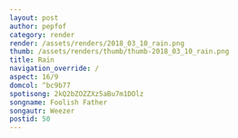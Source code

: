 ```yaml
---
layout: post
author: pepfof
category: render
render: /assets/renders/2018_03_10_rain.png
thumb: /assets/renders/thumb/thumb-2018_03_10_rain.png
title: Rain
navigation_override: /
aspect: 16/9
domcol: ^bc9b77
spotisong: 2kQ2bZOZZXz5aBu7m1DOlz
songname: Foolish Father
songautr: Weezer
postid: 50
---
```


<!--USER BEGIN 1-->

<!--USER END 1-->

<!--more-->
<!--USER BEGIN 2-->

<!--USER END 2-->

